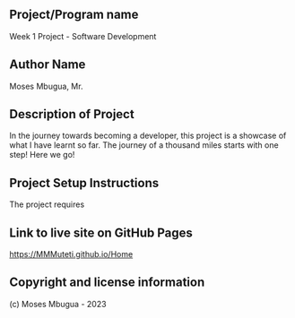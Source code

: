 ## Project/Program name
Week 1 Project - Software Development


## Author Name
Moses Mbugua, Mr.


## Description of Project
In the journey towards becoming a developer, this project is a showcase of what I have learnt so far. The journey of a thousand miles starts with one step! Here we go!


## Project Setup Instructions
The project requires 

## Link to live site on GitHub Pages
https://MMMuteti.github.io/Home


## Copyright and license information
(c) Moses Mbugua - 2023